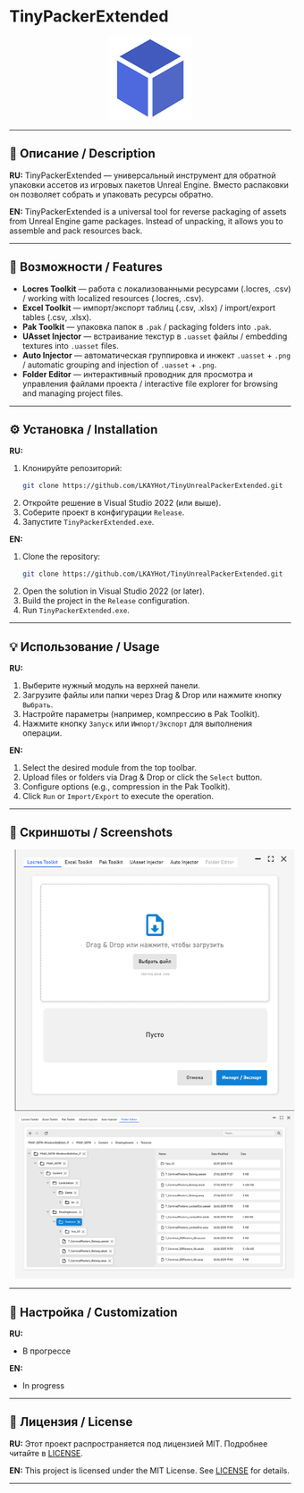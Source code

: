 # TinyPackerExtended

<p align="center">
  <img src="TinyUnrealPackerExtended/Screenshots/logo.png" alt="TinyPackerExtended" width="150" style="max-width:100%;" />
</p>

---

## 📖 Описание / Description

**RU:** TinyPackerExtended — универсальный инструмент для обратной упаковки ассетов из игровых пакетов Unreal Engine. Вместо распаковки он позволяет собрать и упаковать ресурсы обратно.

**EN:** TinyPackerExtended is a universal tool for reverse packaging of assets from Unreal Engine game packages. Instead of unpacking, it allows you to assemble and pack resources back.

---

## 🚀 Возможности / Features

- **Locres Toolkit** — работа с локализованными ресурсами (.locres, .csv) / working with localized resources (.locres, .csv).
- **Excel Toolkit** — импорт/экспорт таблиц (.csv, .xlsx) / import/export tables (.csv, .xlsx).
- **Pak Toolkit** — упаковка папок в `.pak` / packaging folders into `.pak`.
- **UAsset Injector** — встраивание текстур в `.uasset` файлы / embedding textures into `.uasset` files.
- **Auto Injector** — автоматическая группировка и инжект `.uasset` + `.png` / automatic grouping and injection of `.uasset` + `.png`.
- **Folder Editor** — интерактивный проводник для просмотра и управления файлами проекта / interactive file explorer for browsing and managing project files.

---

## ⚙️ Установка / Installation

**RU:**
1. Клонируйте репозиторий:
   ```bash
   git clone https://github.com/LKAYHot/TinyUnrealPackerExtended.git
   ```
2. Откройте решение в Visual Studio 2022 (или выше).
3. Соберите проект в конфигурации `Release`.
4. Запустите `TinyPackerExtended.exe`.

**EN:**
1. Clone the repository:
   ```bash
   git clone https://github.com/LKAYHot/TinyUnrealPackerExtended.git
   ```
2. Open the solution in Visual Studio 2022 (or later).
3. Build the project in the `Release` configuration.
4. Run `TinyPackerExtended.exe`.

---

## 💡 Использование / Usage

**RU:**
1. Выберите нужный модуль на верхней панели.
2. Загрузите файлы или папки через Drag & Drop или нажмите кнопку `Выбрать`.
3. Настройте параметры (например, компрессию в Pak Toolkit).
4. Нажмите кнопку `Запуск` или `Импорт/Экспорт` для выполнения операции.

**EN:**
1. Select the desired module from the top toolbar.
2. Upload files or folders via Drag & Drop or click the `Select` button.
3. Configure options (e.g., compression in the Pak Toolkit).
4. Click `Run` or `Import/Export` to execute the operation.

---

## 📸 Скриншоты / Screenshots

<p align="center">
  <img src="TinyUnrealPackerExtended/Screenshots/main.png" alt="Main window" width="500" style="max-width:100%; margin:0 10px;" />
  <img src="TinyUnrealPackerExtended/Screenshots/folder-editor.png" alt="Folder Editor" width="500" style="max-width:100%; margin:0 10px;" />
</p>

---

## 🔧 Настройка / Customization

**RU:**
- В прогрессе

**EN:**
- In progress
---

## 📜 Лицензия / License

**RU:** Этот проект распространяется под лицензией MIT. Подробнее читайте в [LICENSE](LICENSE).

**EN:** This project is licensed under the MIT License. See [LICENSE](LICENSE) for details.

---